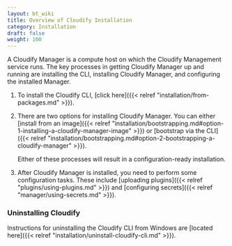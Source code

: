 ```yaml
---
layout: bt_wiki
title: Overview of Cloudify Installation
category: Installation
draft: false
weight: 100
---
```

A Cloudify Manager is a compute host on which the Cloudify Management service runs. The key processes in getting Cloudify Manager up and running are installing the CLI, installing Cloudify Manager, and configuring the installed Manager.

1. To install the Cloudify CLI, [click here]({{< relref "installation/from-packages.md" >}}).
2. There are two options for installing Cloudify Manager. You can either [install from an image]({{< relref "installation/bootstrapping.md#option-1-installing-a-cloudify-manager-image" >}}) or [bootstrap via the CLI]({{< relref "installation/bootstrapping.md#option-2-bootstrapping-a-cloudify-manager" >}}).   

   Either of these processes will result in a configuration-ready installation.

3. After Cloudify Manager is installed, you need to perform some configuration tasks. These include [uploading plugins]({{< relref "plugins/using-plugins.md" >}}) and [configuring secrets]({{< relref "manager/using-secrets.md" >}}).


### Uninstalling Cloudify

Instructions for uninstalling the Cloudify CLI from Windows are [located here]({{< relref "installation/uninstall-cloudify-cli.md" >}}).